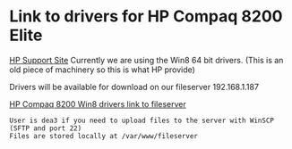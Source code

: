 # Link to drivers for HP Compaq 8200 Elite


[HP Support Site](https://support.hp.com/us-en/drivers/selfservice/hp-compaq-8200-elite-small-form-factor-pc/5037931)
Currently we are using the Win8 64 bit drivers. (This is an old piece of machinery so this is what HP provide)


Drivers will be available for download on our fileserver 192.168.1.187

[HP Compaq 8200 Win8 drivers link to fileserver](http://192.168.1.187/fileserver/HP_Compaq_8200_Elite/Win8-64/)




```
User is dea3 if you need to upload files to the server with WinSCP  (SFTP and port 22)
Files are stored locally at /var/www/fileserver
```
